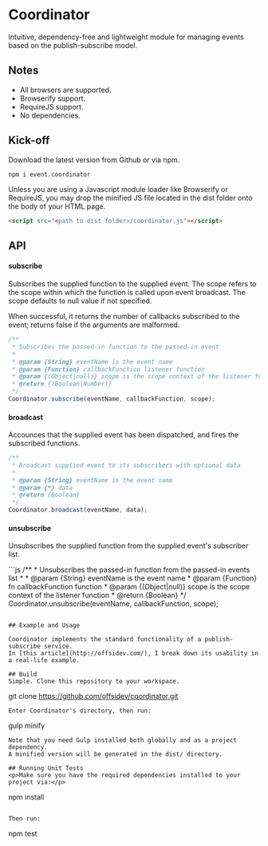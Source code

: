 # Coordinator
<p>
Intuitive, dependency-free and lightweight module for managing events based on the publish-subscribe model.
</p>

## Notes
* All browsers are supported.
* Browserify support.
* RequireJS support.
* No dependencies.

## Kick-off
Download the latest version from Github or via npm.
```
npm i event.coordinator
```
Unless you are using a Javascript module loader like Browserify or RequireJS, you may
drop the minified JS file located in the dist folder onto the body of your HTML page.
```html
<script src="<path to dist folder>/coordinator.js"></script>
```

## API

#### subscribe
<p>
Subscribes the supplied function to the supplied event. The scope refers to the 
scope within which the function is called upon event broadcast. The scope defaults
to null value if not specified.
</p>
</p>
When successful, it returns the number of callbacks subscribed to the event; returns
false if the arguments are malformed.
</p>

```js
/**
 * Subscribes the passed-in function to the passed-in event
 *
 * @param {String} eventName is the event name
 * @param {Function} callbackFunction listener function
 * @param {(Object|null)} scope is the scope context of the listener function
 * @return {(Boolean|Number)}
 */
Coordinator.subscribe(eventName, callbackFunction, scope);
```

#### broadcast
<p>
Accounces that the supplied event has been dispatched, and fires the subscribed functions.
</p>

```js
/**
 * Broadcast supplied event to its subscribers with optional data
 *
 * @param {String} eventName is the event name
 * @param {*} data
 * @return {Boolean}
 */
Coordinator.broadcast(eventName, data);

```
#### unsubscribe
<p>
Unsubscribes the supplied function from the supplied
event's subscriber list.
</p>
```js
/**
 * Unsubscribes the passed-in function from the passed-in events list
 *
 * @param {String} eventName is the event name
 * @param {Function} fn callbackFunction function
 * @param {(Object|null)} scope is the scope context of the listener function
 * @return {Boolean}
 */
Coordinator.unsubscribe(eventName, callbackFunction, scope);

```

## Example and Usage

Coordinator implements the standard functionality of a publish-subscribe service.
In [this article](http://offsidev.com/), I break down its usability in a real-life example.

## Build
Simple. Clone this repository to your workspace.
```
git clone https://github.com/offsidev/coordinator.git
```
Enter Coordinator's directory, then run:
```
gulp minify
```
Note that you need Gulp installed both globally and as a project dependency.
A minified version will be generated in the dist/ directory.

## Running Unit Tests
<p>Make sure you have the required dependencies installed to your project via:</p>

```
npm install
```

Then run:

```
npm test
```






